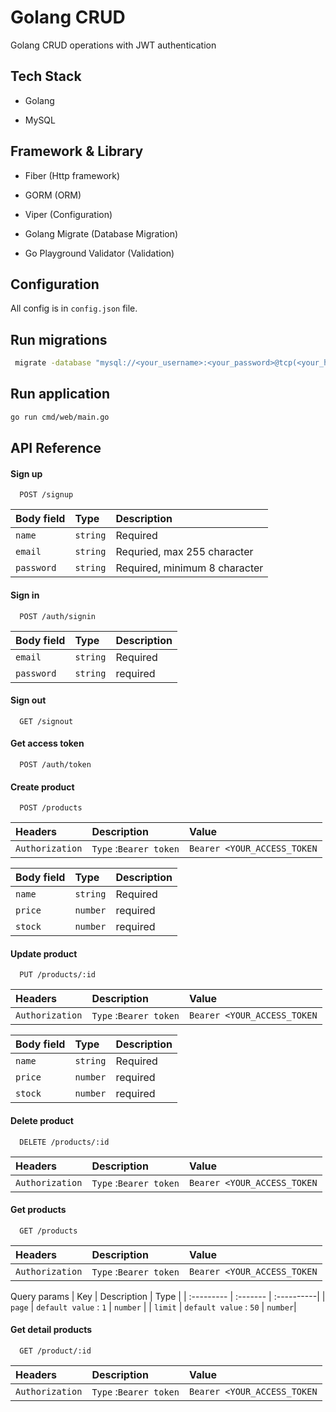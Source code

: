 
# Golang CRUD

Golang CRUD operations with JWT authentication



## Tech Stack

- Golang

- MySQL



## Framework & Library

- Fiber (Http framework)

- GORM (ORM)

- Viper (Configuration)

- Golang Migrate (Database Migration)

- Go Playground Validator (Validation) 
## Configuration

All config is in `config.json` file.
## Run migrations

```bash
 migrate -database "mysql://<your_username>:<your_password>@tcp(<your_host>:<your_port>)/<your_database>?charset=utf8mb4&parseTime=true&loc=Local" -path database/migrations up
```
    

## Run application

```bash
go run cmd/web/main.go
```
## API Reference

#### Sign up

```http
  POST /signup
```

| Body field | Type     | Description                |
| :-------- | :------- | :------------------------- |
| `name` | `string` | Required  |
| `email`| `string` | Requried, max 255 character |
| `password` | `string` | Required, minimum 8 character |

#### Sign in

```http
  POST /auth/signin
```

| Body field | Type     | Description                       |
| :-------- | :------- | :-------------------------------- |
| `email`      | `string` | Required |
| `password` | `string` | required |


#### Sign out

```http
  GET /signout
```

#### Get access token

```http
  POST /auth/token
```

#### Create product

```http
  POST /products
```

| Headers | Description | Value |
| :--------- | :------- | :----------|
| `Authorization` | `Type` :`Bearer token` | `Bearer <YOUR_ACCESS_TOKEN` |

| Body field | Type     | Description                       |
| :-------- | :------- | :-------------------------------- |
| `name`      | `string` | Required |
| `price` | `number` | required |
| `stock` | `number` | required 

#### Update product

```http
  PUT /products/:id
```

| Headers | Description | Value |
| :--------- | :------- | :----------|
| `Authorization` | `Type` :`Bearer token` | `Bearer <YOUR_ACCESS_TOKEN` |

| Body field | Type     | Description                       |
| :-------- | :------- | :-------------------------------- |
| `name`      | `string` | Required |
| `price` | `number` | required |
| `stock` | `number` | required 

#### Delete product

```http
  DELETE /products/:id
```

| Headers | Description | Value |
| :--------- | :------- | :----------|
| `Authorization` | `Type` :`Bearer token` | `Bearer <YOUR_ACCESS_TOKEN` |

#### Get products

```http
  GET /products
```

| Headers | Description | Value |
| :--------- | :------- | :----------|
| `Authorization` | `Type` :`Bearer token` | `Bearer <YOUR_ACCESS_TOKEN` |


Query params
| Key | Description | Type |
| :--------- | :------- | :----------|
| `page` | `default value` : `1` | `number` |
| `limit` | `default value` : `50` | `number`|

#### Get detail products

```http
  GET /product/:id
```

| Headers | Description | Value |
| :--------- | :------- | :----------|
| `Authorization` | `Type` :`Bearer token` | `Bearer <YOUR_ACCESS_TOKEN` |


